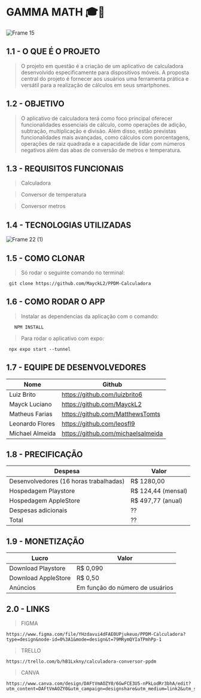 # GAMMA MATH 🎓🎯
![Frame 15](https://github.com/MayckL2/PPDM-Calculadora/assets/112624030/2c077532-fb8f-4d67-8ccc-0ddde09fb75f)
##   1.1 - O QUE É O PROJETO

> O projeto em questão é a criação de um aplicativo de calculadora desenvolvido especificamente para dispositivos móveis. A proposta central do projeto é fornecer aos usuários uma ferramenta prática e versátil para a realização de cálculos em seus smartphones.


##   1.2 - OBJETIVO 

> O aplicativo de calculadora terá como foco principal oferecer funcionalidades essenciais de cálculo, como operações de adição, subtração, multiplicação e divisão. Além disso, estão previstas funcionalidades mais avançadas, como cálculos com porcentagens, operações de raiz quadrada e a capacidade de lidar com números negativos além das abas de conversão de metros e temperatura. 




##   1.3 - REQUISITOS FUNCIONAIS  

> Calculadora

> Conversor de temperatura

> Conversor metros




##   1.4 - TECNOLOGIAS UTILIZADAS
![Frame 22 (1)](https://github.com/MayckL2/PPDM-Calculadora/assets/112624030/41fbedb3-992d-44fb-ba99-943f023a9bc2)



##   1.5 - COMO CLONAR 
    
> Só rodar o seguinte comando no terminal:

     git clone https://github.com/MayckL2/PPDM-Calculadora

##   1.6 - COMO RODAR O APP 
    
> Instalar as dependencias da aplicação com o comando:

       NPM INSTALL
> Para rodar o aplicativo com expo:   

     npx expo start --tunnel


##   1.7 - EQUIPE DE DESENVOLVEDORES 
    
| Nome | Github |
|------|------|
| Luiz Brito  | https://github.com/luizbrito6
| Mayck Luciano | https://github.com/MayckL2
| Matheus Farias | https://github.com/MatthewsTomts
| Leonardo Flores | https://github.com/leosfl9
| Michael Almeida | https://github.com/michaelsalmeida




##  1.8 - PRECIFICAÇÃO 
| Despesa | Valor |
|------|------|
| Desenvolvedores (16 horas trabalhadas)  | R$ 1280,00
| Hospedagem Playstore | R$ 124,44 (mensal)
| Hospedagem AppleStore | R$ 497,77 (anual)
| Despesas adicionais | ??
| Total | ??

  

##   1.9 - MONETIZAÇÃO 

| Lucro | Valor |
|------|------|
| Download Playstore  | R$ 0,090
| Download AppleStore | R$ 0,50
| Anúncios | Em função do número de usuários


## 2.0 - LINKS

> FIGMA

    https://www.figma.com/file/YHzdavui4dFAE0UPjukeuo/PPDM-Calculadora?type=design&node-id=0%3A1&mode=design&t=79MRymQYIaTPmhPp-1

> TRELLO

    https://trello.com/b/hB1Lxkny/calculadora-conversor-ppdm
    

> CANVA

    https://www.canva.com/design/DAFtVmAOZY0/6GwFCE3U5-nPkLodRr3bhA/edit?utm_content=DAFtVmAOZY0&utm_campaign=designshare&utm_medium=link2&utm_source=sharebutton
